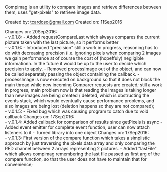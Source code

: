 Compimag is an utility to compare images and retrieve 
differences between them, uses "get-pixels" to retrieve image data.

Created by: tcardoso@gmail.com
Created on: 11Sep2016


Changes on: 20Sep2016:
<br />    - v.0.1.8:
         - Added requestCompareLast which always compares the current picture taken with the last picture, so it performs better
<br />    - v.0.1.6:
         - Introduced "precision" still a work in progress, reasoning has to do with decreasing precision (i.e. ignoring pixels when comparing 2 images we gain performance at of course the cost of (hopeffuly) negligible informationn. In the future it would be up to the user to decide which precision to apply.
         - Removed processImage out of the object, and can now be called separately passing the object containing the callback.
         - processImage is now executed on background so that it does not block the main thread while new incoming Comparer requests are created; still a work in progress, main problem now is that reading the images is taking longer than new images are being created / deleted, which is obstructing the events stack, which would eventually cause performance problems, and also images are being lost (deletion happens so they are not compared); 
<br />    - v.0.1.5:
         - Fixed bug which was causing program to catch due to void callback
Changes on: 17Sep2016:
<br />    - v.0.1.4: Added callback for comparison of results since getPixels is async
         - Added event emitter for complete event function, user can now attach listeners to it
         - Turned library into one object
Changes on: 17Sep2016:
<br />    - v.0.1.3: First version of the compare function which takes a simplistic approach by just traversing the pixels.data array and only comparing the RED channel between 2 arrays representing 2 pictures.
        - Added "lastFile" which allows compimag remembering the last file passed as first arg of the compare function, so that the user does not have to maintain that for convenience; 
